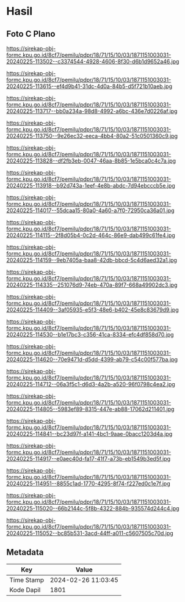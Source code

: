 # Hasil

## Foto C Plano

https://sirekap-obj-formc.kpu.go.id/8cf7/pemilu/pdpr/18/71/15/10/03/1871151003031-20240225-113502--c3374544-4928-4606-8f30-d6b1d9652a46.jpg

https://sirekap-obj-formc.kpu.go.id/8cf7/pemilu/pdpr/18/71/15/10/03/1871151003031-20240225-113615--ef4d9b41-31dc-4d0a-84b5-d5f721b10aeb.jpg

https://sirekap-obj-formc.kpu.go.id/8cf7/pemilu/pdpr/18/71/15/10/03/1871151003031-20240225-113717--bb0a234a-98d8-4992-a6bc-436e7d0226af.jpg

https://sirekap-obj-formc.kpu.go.id/8cf7/pemilu/pdpr/18/71/15/10/03/1871151003031-20240225-113750--9e26ec32-eeca-4bb4-80a2-51c0501360c9.jpg

https://sirekap-obj-formc.kpu.go.id/8cf7/pemilu/pdpr/18/71/15/10/03/1871151003031-20240225-113828--df2fb3eb-0047-46aa-8b85-1e5bca0c4c7a.jpg

https://sirekap-obj-formc.kpu.go.id/8cf7/pemilu/pdpr/18/71/15/10/03/1871151003031-20240225-113918--b92d743a-1eef-4e8b-abdc-7d94ebcccb5e.jpg

https://sirekap-obj-formc.kpu.go.id/8cf7/pemilu/pdpr/18/71/15/10/03/1871151003031-20240225-114017--55dcaa15-80a0-4a60-a7f0-72950ca36a01.jpg

https://sirekap-obj-formc.kpu.go.id/8cf7/pemilu/pdpr/18/71/15/10/03/1871151003031-20240225-114115--2f8d05b4-0c2d-464c-86e9-dab499c61fe4.jpg

https://sirekap-obj-formc.kpu.go.id/8cf7/pemilu/pdpr/18/71/15/10/03/1871151003031-20240225-114159--9eb7405a-baa8-42db-bbcd-5c4d6aed32a1.jpg

https://sirekap-obj-formc.kpu.go.id/8cf7/pemilu/pdpr/18/71/15/10/03/1871151003031-20240225-114335--251076d9-74eb-470a-89f7-668a49902dc3.jpg

https://sirekap-obj-formc.kpu.go.id/8cf7/pemilu/pdpr/18/71/15/10/03/1871151003031-20240225-114409--3af05935-e5f3-48e6-b402-45e8c83679d9.jpg

https://sirekap-obj-formc.kpu.go.id/8cf7/pemilu/pdpr/18/71/15/10/03/1871151003031-20240225-114530--b1e17bc3-c356-41ca-8334-efc4df858d70.jpg

https://sirekap-obj-formc.kpu.go.id/8cf7/pemilu/pdpr/18/71/15/10/03/1871151003031-20240225-114620--70e9471d-d5dd-4399-ab79-c54c00f577ba.jpg

https://sirekap-obj-formc.kpu.go.id/8cf7/pemilu/pdpr/18/71/15/10/03/1871151003031-20240225-114712--06a3f5c1-d6d3-4a2b-a520-96f0798c4ea2.jpg

https://sirekap-obj-formc.kpu.go.id/8cf7/pemilu/pdpr/18/71/15/10/03/1871151003031-20240225-114805--5983ef89-8315-447e-ab88-17062d211401.jpg

https://sirekap-obj-formc.kpu.go.id/8cf7/pemilu/pdpr/18/71/15/10/03/1871151003031-20240225-114841--bc23d97f-a141-4bc1-9aae-0bacc1203d4a.jpg

https://sirekap-obj-formc.kpu.go.id/8cf7/pemilu/pdpr/18/71/15/10/03/1871151003031-20240225-114917--e0aec40d-fa17-41f7-a73b-eb1549b3ed5f.jpg

https://sirekap-obj-formc.kpu.go.id/8cf7/pemilu/pdpr/18/71/15/10/03/1871151003031-20240225-114951--8855c1ad-1770-4295-8f74-f227ed0c1e7f.jpg

https://sirekap-obj-formc.kpu.go.id/8cf7/pemilu/pdpr/18/71/15/10/03/1871151003031-20240225-115020--66b2144c-5f8b-4322-884b-935574d244c4.jpg

https://sirekap-obj-formc.kpu.go.id/8cf7/pemilu/pdpr/18/71/15/10/03/1871151003031-20240225-115052--bc85b531-3acd-44ff-a011-c5607505c70d.jpg


## Metadata

| Key        | Value               |
| ---------- | ------------------- |
| Time Stamp | 2024-02-26 11:03:45 |
| Kode Dapil | 1801                |




